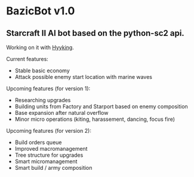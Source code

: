 # BazicBot v1.0
## Starcraft II AI bot based on the python-sc2 api.

Working on it with [Hyyking](https://github.com/hyyking/).

Current features:
  - Stable basic economy
  - Attack possible enemy start location with marine waves
 
Upcoming features (for version 1):
  - Researching upgrades
  - Building units from Factory and Starport based on enemy composition
  - Base expansion after natural overflow
  - Minor micro operations (kiting, harassement, dancing, focus fire)
  
Upcoming features (for version 2):
  - Build orders queue
  - Improved macromanagement
  - Tree structure for upgrades
  - Smart micromanagement
  - Smart build / army composition
